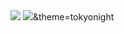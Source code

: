 <a href=&quothttps://github.com/TayebeVahidi>
<img align=&quotcenter&quot src=&quothttps://github-readme-stats.vercel.app/api?username=TayebeVahidi&show_icons=true&count_private=true&include_all_commits=true&quot /></a>
<a href=&quothttps://github.com/TayebeVahidi&quot>
<img align=&quotcenter&quot src=&quothttps://github-readme-stats.vercel.app/api/top-langs/?username=TayebeVahidi&quot /></a>&theme=tokyonight
